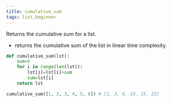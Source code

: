 ```yaml
---
title: cumulative_sum
tags: list,beginner
---
```


Returns the cumulative sum for a list.

- returns the cumulative sum of the list in linear time complexity.

```py
def cumulative_sum(lst):
    sum=0
    for i in range(len(lst)):
        lst[i]=lst[i]+sum
        sum=lst[i]
    return lst
```

```py
cumulative_sum([1, 2, 3, 4, 5, 6]) # [1, 3, 6, 10, 15, 21]
```